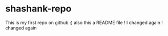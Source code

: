 # shashank-repo
This is my first repo on github :)
also this a README file !
I changed again !
changed again 
